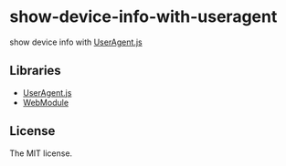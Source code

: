 # show-device-info-with-useragent

show device info with [UserAgent.js]()

## Libraries

- [UserAgent.js](https://github.com/uupaa/UserAgent.js)
- [WebModule](https://github.com/uupaa/WebModule)

## License

The MIT license.
